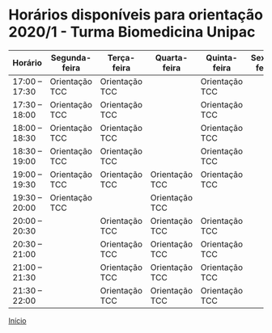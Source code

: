 # Horários disponíveis para orientação 2020/1 - Turma Biomedicina Unipac

| Horário       | Segunda-feira  | Terça-feira    | Quarta-feira   | Quinta-feira   | Sexta-feira |
| ------------- | -------------- | -------------- | -------------- | -------------- | ----------- |
| 17:00 – 17:30 | Orientação TCC | Orientação TCC |                | Orientação TCC |             |
| 17:30 – 18:00 | Orientação TCC | Orientação TCC |                | Orientação TCC |             |
| 18:00 – 18:30 | Orientação TCC | Orientação TCC |                | Orientação TCC |             |
| 18:30 – 19:00 | Orientação TCC | Orientação TCC |                | Orientação TCC |             |
| 19:00 – 19:30 | Orientação TCC | Orientação TCC | Orientação TCC | Orientação TCC |             |
| 19:30 – 20:00 | Orientação TCC |                | Orientação TCC |                |             |
| 20:00 – 20:30 |                | Orientação TCC | Orientação TCC | Orientação TCC |             |
| 20:30 – 21:00 |                | Orientação TCC | Orientação TCC | Orientação TCC |             |
| 21:00 – 21:30 |                | Orientação TCC | Orientação TCC | Orientação TCC |             |
| 21:30 – 22:00 |                | Orientação TCC | Orientação TCC | Orientação TCC |             |

[Início](index.md)
